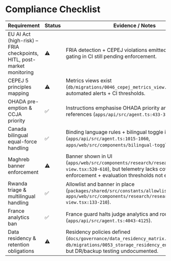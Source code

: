 # Compliance Checklist

| Requirement | Status | Evidence / Notes |
| --- | --- | --- |
| EU AI Act (high-risk) – FRIA checkpoints, HITL, post-market monitoring | ⚠️ | FRIA detection + CEPEJ violations emitted; evaluation gating in CI still pending enforcement. |
| CEPEJ 5 principles mapping | ⚠️ | Metrics views exist (`db/migrations/0046_cepej_metrics_view.sql`); need automated alerts + CI thresholds. |
| OHADA pre-emption & CCJA priority | ✅ | Instructions emphasise OHADA priority and CCJA references (`apps/api/src/agent.ts:433-3034`). |
| Canada bilingual equal-force handling | ✅ | Binding language rules + bilingual toggle in UI (`apps/api/src/agent.ts:1015-1060`, `apps/web/src/components/bilingual-toggle.tsx:1-40`). |
| Maghreb banner enforcement | ⚠️ | Banner shown in UI (`apps/web/src/components/research/research-view.tsx:520-610`), but telemetry lacks coverage enforcement + evaluation thresholds not enforced. |
| Rwanda triage & multilingual handling | ✅ | Allowlist and banner in place (`packages/shared/src/constants/allowlist.ts:1-28`, `apps/web/src/components/research/research-view.tsx:133-210`). |
| France analytics ban | ✅ | France guard halts judge analytics and routes HITL (`apps/api/src/agent.ts:4043-4125`). |
| Data residency & retention obligations | ⚠️ | Residency policies defined (`docs/governance/data_residency_matrix.md`, `db/migrations/0053_storage_residency_enforcement.sql`) but DR/backup testing undocumented. |
